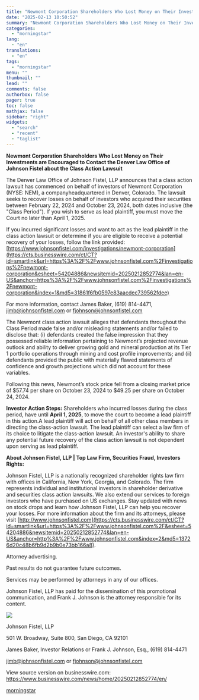 ```yaml
---
title: "Newmont Corporation Shareholders Who Lost Money on Their Investments are Encouraged to Contact the Denver Law Office of Johnson Fistel about the Class Action Lawsuit"
date: "2025-02-13 10:50:52"
summary: "Newmont Corporation Shareholders Who Lost Money on Their Investments are Encouraged to Contact the Denver Law Office of Johnson Fistel about the Class Action Lawsuit The Denver Law Office of Johnson Fistel, LLP announces that a class action lawsuit has commenced on behalf of investors of Newmont Corporation (NYSE: NEM),..."
categories:
  - "morningstar"
lang:
  - "en"
translations:
  - "en"
tags:
  - "morningstar"
menu: ""
thumbnail: ""
lead: ""
comments: false
authorbox: false
pager: true
toc: false
mathjax: false
sidebar: "right"
widgets:
  - "search"
  - "recent"
  - "taglist"
---
```


**Newmont Corporation Shareholders Who Lost Money on Their Investments are Encouraged to Contact the Denver Law Office of Johnson Fistel about the Class Action Lawsuit**

The Denver Law Office of Johnson Fistel, LLP announces that a class action lawsuit has commenced on behalf of investors of Newmont Corporation (NYSE: NEM), a companyheadquartered in Denver, Colorado. The lawsuit seeks to recover losses on behalf of investors who acquired their securities between February 22, 2024 and October 23, 2024, both dates inclusive (the "Class Period"). If you wish to serve as lead plaintiff, you must move the Court no later than April 1, 2025.

If you incurred significant losses and want to act as the lead plaintiff in the class action lawsuit or determine if you are eligible to receive a potential recovery of your losses, follow the link provided: [https://www.johnsonfistel.com/investigations/newmont-corporation](https://cts.businesswire.com/ct/CT?id=smartlink&url=https%3A%2F%2Fwww.johnsonfistel.com%2Finvestigations%2Fnewmont-corporation&esheet=54204886&newsitemid=20250212852774&lan=en-US&anchor=https%3A%2F%2Fwww.johnsonfistel.com%2Finvestigations%2Fnewmont-corporation&index=1&md5=31861f6fb0597e83aacdec739562fdee)

For more information, contact James Baker, (619) 814-4471, [jimb@johnsonfistel.com](mailto:jimb@johnsonfistel.com) or [fjohnson@johnsonfistel.com](mailto:fjohnson@johnsonfistel.com)

The Newmont class action lawsuit alleges that defendants throughout the Class Period made false and/or misleading statements and/or failed to disclose that: (i) defendants created the false impression that they possessed reliable information pertaining to Newmont’s projected revenue outlook and ability to deliver growing gold and mineral production at its Tier 1 portfolio operations through mining and cost profile improvements; and (ii) defendants provided the public with materially flawed statements of confidence and growth projections which did not account for these variables.

Following this news, Newmont’s stock price fell from a closing market price of $57.74 per share on October 23, 2024 to $49.25 per share on October 24, 2024.

**Investor Action Steps:** Shareholders who incurred losses during the class period, have until **April 1, 2025**, to move the court to become a lead plaintiff in this action.A lead plaintiff will act on behalf of all other class members in directing the class-action lawsuit. The lead plaintiff can select a law firm of its choice to litigate the class-action lawsuit. An investor's ability to share any potential future recovery of the class action lawsuit is not dependent upon serving as lead plaintiff.

**About Johnson Fistel, LLP | Top Law Firm, Securities Fraud, Investors Rights:**

Johnson Fistel, LLP is a nationally recognized shareholder rights law firm with offices in California, New York, Georgia, and Colorado. The firm represents individual and institutional investors in shareholder derivative and securities class action lawsuits. We also extend our services to foreign investors who have purchased on US exchanges. Stay updated with news on stock drops and learn how Johnson Fistel, LLP can help you recover your losses. For more information about the firm and its attorneys, please visit [http://www.johnsonfistel.com](https://cts.businesswire.com/ct/CT?id=smartlink&url=https%3A%2F%2Fwww.johnsonfistel.com%2F&esheet=54204886&newsitemid=20250212852774&lan=en-US&anchor=http%3A%2F%2Fwww.johnsonfistel.com&index=2&md5=13726d20c48b6fb9d2b9b0e73bb166a8).

Attorney advertising.
  
Past results do not guarantee future outcomes.
  
Services may be performed by attorneys in any of our offices.

Johnson Fistel, LLP has paid for the dissemination of this promotional communication, and Frank J. Johnson is the attorney responsible for its content.

 ![](https://cts.businesswire.com/ct/CT?id=bwnews&sty=20250212852774r1&sid=mstr3&distro=nx&lang=en)

Johnson Fistel, LLP
  
501 W. Broadway, Suite 800, San Diego, CA 92101
  
James Baker, Investor Relations or Frank J. Johnson, Esq., (619) 814-4471
  
[jimb@johnsonfistel.com](mailto:jimb@johnsonfistel.com) or [fjohnson@johnsonfistel.com](mailto:fjohnson@johnsonfistel.com)

View source version on businesswire.com: <https://www.businesswire.com/news/home/20250212852774/en/>

[morningstar](https://www.morningstar.com/news/business-wire/20250212852774/newmont-corporation-shareholders-who-lost-money-on-their-investments-are-encouraged-to-contact-the-denver-law-office-of-johnson-fistel-about-the-class-action-lawsuit)
